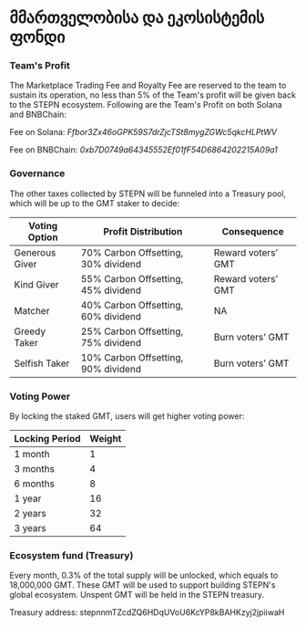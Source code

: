 # მმართველობისა და ეკოსისტემის ფონდი

### Team's Profit

The Marketplace Trading Fee and Royalty Fee are reserved to the team to sustain its operation, no less than 5% of the Team's profit will be given back to the STEPN ecosystem. Following are the Team's Profit on both Solana and BNBChain:

Fee on Solana: _Ffbor3Zx46oGPK59S7drZjcTSt8mygZGWc5qkcHLPtWV_

Fee on BNBChain: _0xb7D0749a64345552Ef01fF54D6864202215A09a1_

### Governance

The other taxes collected by STEPN will be funneled into a Treasury pool, which will be up to the GMT staker to decide:

| **Voting Option** | **Profit Distribution**             | **Consequence**    |
| ----------------- | ----------------------------------- | ------------------ |
| Generous Giver    | 70% Carbon Offsetting, 30% dividend | Reward voters’ GMT |
| Kind Giver        | 55% Carbon Offsetting, 45% dividend | Reward voters’ GMT |
| Matcher           | 40% Carbon Offsetting, 60% dividend | NA                 |
| Greedy Taker      | 25% Carbon Offsetting, 75% dividend | Burn voters’ GMT   |
| Selfish Taker     | 10% Carbon Offsetting, 90% dividend | Burn voters’ GMT   |

### Voting Power

By locking the staked GMT, users will get higher voting power:

| **Locking Period** | **Weight** |
| ------------------ | ---------- |
| 1 month            | 1          |
| 3 months           | 4          |
| 6 months           | 8          |
| 1 year             | 16         |
| 2 years            | 32         |
| 3 years            | 64         |

### Ecosystem fund (Treasury)

Every month, 0.3% of the total supply will be unlocked, which equals to 18,000,000 GMT. These GMT will be used to support building STEPN's global ecosystem. Unspent GMT will be held in the STEPN treasury.&#x20;

Treasury address: stepnnmTZcdZQ6HDqUVoU6KcYP8kBAHKzyj2jpiiwaH
